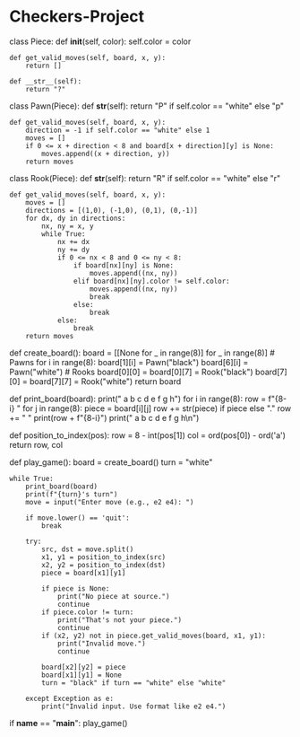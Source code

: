 # Checkers-Project
class Piece:
    def __init__(self, color):
        self.color = color

    def get_valid_moves(self, board, x, y):
        return []

    def __str__(self):
        return "?"

class Pawn(Piece):
    def __str__(self):
        return "P" if self.color == "white" else "p"

    def get_valid_moves(self, board, x, y):
        direction = -1 if self.color == "white" else 1
        moves = []
        if 0 <= x + direction < 8 and board[x + direction][y] is None:
            moves.append((x + direction, y))
        return moves

class Rook(Piece):
    def __str__(self):
        return "R" if self.color == "white" else "r"

    def get_valid_moves(self, board, x, y):
        moves = []
        directions = [(1,0), (-1,0), (0,1), (0,-1)]
        for dx, dy in directions:
            nx, ny = x, y
            while True:
                nx += dx
                ny += dy
                if 0 <= nx < 8 and 0 <= ny < 8:
                    if board[nx][ny] is None:
                        moves.append((nx, ny))
                    elif board[nx][ny].color != self.color:
                        moves.append((nx, ny))
                        break
                    else:
                        break
                else:
                    break
        return moves

def create_board():
    board = [[None for _ in range(8)] for _ in range(8)]
    # Pawns
    for i in range(8):
        board[1][i] = Pawn("black")
        board[6][i] = Pawn("white")
    # Rooks
    board[0][0] = board[0][7] = Rook("black")
    board[7][0] = board[7][7] = Rook("white")
    return board

def print_board(board):
    print("  a b c d e f g h")
    for i in range(8):
        row = f"{8-i} "
        for j in range(8):
            piece = board[i][j]
            row += str(piece) if piece else "."
            row += " "
        print(row + f"{8-i}")
    print("  a b c d e f g h\n")

def position_to_index(pos):
    row = 8 - int(pos[1])
    col = ord(pos[0]) - ord('a')
    return row, col

def play_game():
    board = create_board()
    turn = "white"

    while True:
        print_board(board)
        print(f"{turn}'s turn")
        move = input("Enter move (e.g., e2 e4): ")

        if move.lower() == 'quit':
            break

        try:
            src, dst = move.split()
            x1, y1 = position_to_index(src)
            x2, y2 = position_to_index(dst)
            piece = board[x1][y1]

            if piece is None:
                print("No piece at source.")
                continue
            if piece.color != turn:
                print("That's not your piece.")
                continue
            if (x2, y2) not in piece.get_valid_moves(board, x1, y1):
                print("Invalid move.")
                continue

            board[x2][y2] = piece
            board[x1][y1] = None
            turn = "black" if turn == "white" else "white"

        except Exception as e:
            print("Invalid input. Use format like e2 e4.")

if __name__ == "__main__":
    play_game()
